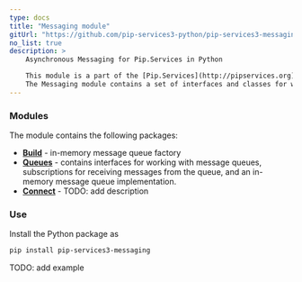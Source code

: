 ```yaml
---
type: docs
title: "Messaging module"
gitUrl: "https://github.com/pip-services3-python/pip-services3-messaging-python"
no_list: true
description: > 
    Asynchronous Messaging for Pip.Services in Python

    This module is a part of the [Pip.Services](http://pipservices.org) polyglot microservices toolkit.
    The Messaging module contains a set of interfaces and classes for working with message queues, as well as an in-memory message queue implementation. 
---
```


### Modules

The module contains the following packages:

- [**Build**](build) - in-memory message queue factory
- [**Queues**](queues) - contains interfaces for working with message queues, subscriptions for receiving messages from the queue, and an in-memory message queue implementation.
- [**Connect**](connect) - TODO: add description


### Use

Install the Python package as
```bash
pip install pip-services3-messaging
```

TODO: add example